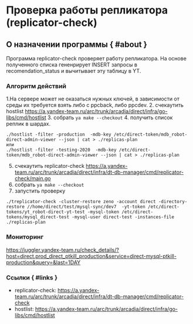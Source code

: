 # Проверка работы репликатора (replicator-check)

## О назначении программы { #about }

Программа replicator-check проверяет работу репликатора. На основе полученного списка гененрирует INSERT запросы в recomendation_status и вычитывает эту таблицу в YT.

### Алгоритм действий

1.На сервере может не оказаться нужных ключей, в зависимости от среды их требуется взять либо с ppcback, либо ppcdev.
2. счекаутить hostlist <https://a.yandex-team.ru/arc/trunk/arcadia/direct/infra/go-libs/cmd/hostlist>
3. собрать `ya make --checkout`
4. получить список реплик в шардах.
```
./hostlist -filter -production  -mdb-key /etc/direct-token/mdb_robot-direct-admin-viewer --json | cat > ./replicas-plan
или
./hostlist -filter -testing-2020  -mdb-key /etc/direct-token/mdb_robot-direct-admin-viewer --json | cat > ./replicas-plan
```
5. счекаутить replicator-check <https://a.yandex-team.ru/arc/trunk/arcadia/direct/infra/dt-db-manager/cmd/replicator-check/main.go> 
6. собрать `ya make --checkout`
7. запустить проверку
```
./treplicator-check -cluster-restore zeno -account direct -directory-restore //home/direct/test/mysql-sync/dev7  -yt-token /etc/direct-tokens/yt_robot-direct-yt-test -mysql-token /etc/direct-tokens/mysql_direct-test -mysql-user direct-test -instances-file ./replicas-plan
```

### Мониторинг
<https://juggler.yandex-team.ru/check_details/?host=direct.prod_direct_ptkill_production&service=direct-mysql-ptkill-production&query=&last=1DAY>

### Ссылки { #links }

- replicator-check: <https://a.yandex-team.ru/arc/trunk/arcadia/direct/infra/dt-db-manager/cmd/replicator-check>
- hostlist: <https://a.yandex-team.ru/arc/trunk/arcadia/direct/infra/go-libs/cmd/hostlist>
